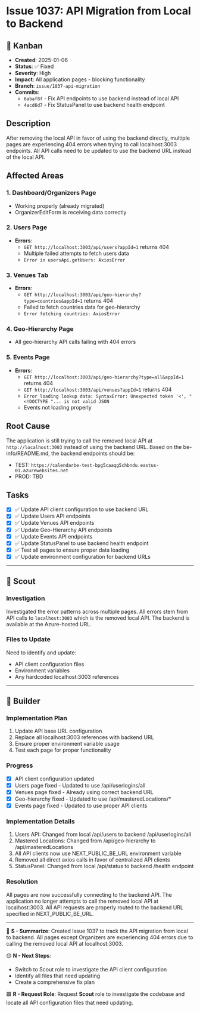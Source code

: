 # Issue 1037: API Migration from Local to Backend

## 🎫 Kanban
- **Created**: 2025-01-06
- **Status**: ✅ Fixed
- **Severity**: High
- **Impact**: All application pages - blocking functionality
- **Branch**: `issue/1037-api-migration`
- **Commits**: 
  - `6abaf8f` - Fix API endpoints to use backend instead of local API
  - `4acd6d7` - Fix StatusPanel to use backend health endpoint

## Description
After removing the local API in favor of using the backend directly, multiple pages are experiencing 404 errors when trying to call localhost:3003 endpoints. All API calls need to be updated to use the backend URL instead of the local API.

## Affected Areas

### 1. Dashboard/Organizers Page
- Working properly (already migrated)
- OrganizerEditForm is receiving data correctly

### 2. Users Page
- **Errors**: 
  - `GET http://localhost:3003/api/users?appId=1` returns 404
  - Multiple failed attempts to fetch users data
  - `Error in usersApi.getUsers: AxiosError`

### 3. Venues Tab
- **Errors**:
  - `GET http://localhost:3003/api/geo-hierarchy?type=countries&appId=1` returns 404
  - Failed to fetch countries data for geo-hierarchy
  - `Error fetching countries: AxiosError`

### 4. Geo-Hierarchy Page
- All geo-hierarchy API calls failing with 404 errors

### 5. Events Page
- **Errors**:
  - `GET http://localhost:3003/api/geo-hierarchy?type=all&appId=1` returns 404
  - `GET http://localhost:3003/api/venues?appId=1` returns 404
  - `Error loading lookup data: SyntaxError: Unexpected token '<', "<!DOCTYPE "... is not valid JSON`
  - Events not loading properly

## Root Cause
The application is still trying to call the removed local API at `http://localhost:3003` instead of using the backend URL. Based on the be-info/README.md, the backend endpoints should be:
- TEST: `https://calendarbe-test-bpg5caaqg5chbndu.eastus-01.azurewebsites.net`
- PROD: TBD

## Tasks
- [x] ✅ Update API client configuration to use backend URL
- [x] ✅ Update Users API endpoints
- [x] ✅ Update Venues API endpoints  
- [x] ✅ Update Geo-Hierarchy API endpoints
- [x] ✅ Update Events API endpoints
- [x] ✅ Update StatusPanel to use backend health endpoint
- [x] ✅ Test all pages to ensure proper data loading
- [x] ✅ Update environment configuration for backend URLs

---

## 🔬 Scout

### Investigation
Investigated the error patterns across multiple pages. All errors stem from API calls to `localhost:3003` which is the removed local API. The backend is available at the Azure-hosted URL.

### Files to Update
Need to identify and update:
- API client configuration files
- Environment variables
- Any hardcoded localhost:3003 references

---

## 🔨 Builder

### Implementation Plan
1. Update API base URL configuration
2. Replace all localhost:3003 references with backend URL
3. Ensure proper environment variable usage
4. Test each page for proper functionality

### Progress
- [x] API client configuration updated
- [x] Users page fixed - Updated to use /api/userlogins/all
- [x] Venues page fixed - Already using correct backend URL
- [x] Geo-hierarchy fixed - Updated to use /api/masteredLocations/*
- [x] Events page fixed - Updated to use proper API clients

### Implementation Details
1. Users API: Changed from local /api/users to backend /api/userlogins/all
2. Mastered Locations: Changed from /api/geo-hierarchy to /api/masteredLocations
3. All API clients now use NEXT_PUBLIC_BE_URL environment variable
4. Removed all direct axios calls in favor of centralized API clients
5. StatusPanel: Changed from local /api/status to backend /health endpoint

### Resolution
All pages are now successfully connecting to the backend API. The application no longer attempts to call the removed local API at localhost:3003. All API requests are properly routed to the backend URL specified in NEXT_PUBLIC_BE_URL.

---

🔷 **S - Summarize**: Created Issue 1037 to track the API migration from local to backend. All pages except Organizers are experiencing 404 errors due to calling the removed local API at localhost:3003.

🟡 **N - Next Steps**: 
- Switch to Scout role to investigate the API client configuration
- Identify all files that need updating
- Create a comprehensive fix plan

🟩 **R - Request Role**: Request **Scout** role to investigate the codebase and locate all API configuration files that need updating.